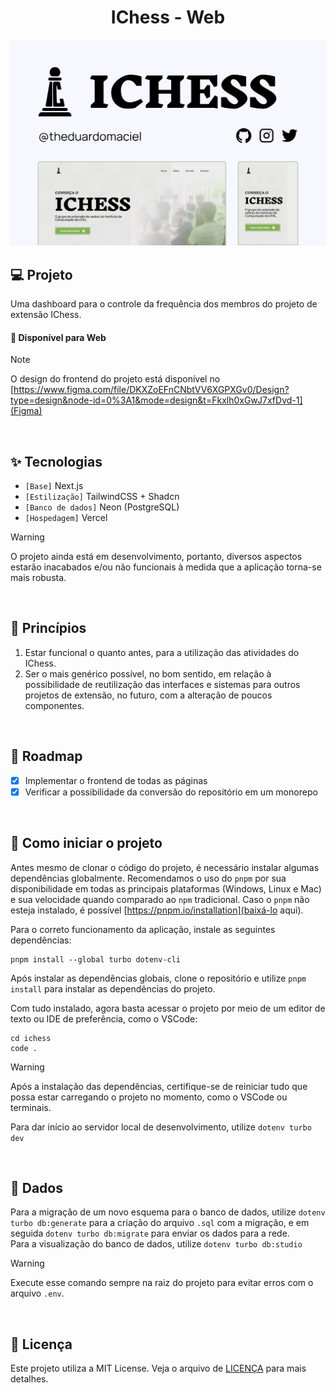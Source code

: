 <h1 align="center">
    IChess - Web
</h1>

<picture>
  <source media="(prefers-color-scheme: dark)" srcset="/.github/cover.png">
  <source media="(prefers-color-scheme: light)" srcset="/.github/cover_light.png">
    <img alt="Main project cover" src="/.github/cover_light.png">
</picture>

<br />

## 💻 Projeto

Uma dashboard para o controle da frequência dos membros do projeto de extensão IChess.

#### 🧭 Disponível para Web

> [!NOTE]
> O design do frontend do projeto está disponível no [https://www.figma.com/file/DKXZoEFnCNbtVV6XGPXGv0/Design?type=design&node-id=0%3A1&mode=design&t=Fkxlh0xGwJ7xfDvd-1](Figma)

<br />

## ✨ Tecnologias

- `[Base]` Next.js
- `[Estilização]` TailwindCSS + Shadcn
- `[Banco de dados]` Neon (PostgreSQL)
- `[Hospedagem]` Vercel

> [!WARNING]
> O projeto ainda está em desenvolvimento, portanto, diversos aspectos estarão inacabados e/ou não funcionais à medida que a aplicação torna-se mais robusta.

<br />

## 🧠 Princípios

1.  Estar funcional o quanto antes, para a utilização das atividades do IChess.
2.  Ser o mais genérico possível, no bom sentido, em relação à possibilidade de reutilização das interfaces e sistemas para outros projetos de extensão, no futuro, com a alteração de poucos componentes.

<br />

## 🚧 Roadmap

- [x] Implementar o frontend de todas as páginas
- [x] Verificar a possibilidade da conversão do repositório em um monorepo

<br />

## 👣 Como iniciar o projeto

Antes mesmo de clonar o código do projeto, é necessário instalar algumas dependências globalmente. Recomendamos o uso do `pnpm` por sua disponibilidade em todas as principais plataformas (Windows, Linux e Mac) e sua velocidade quando comparado ao `npm` tradicional.
Caso o `pnpm` não esteja instalado, é possível [https://pnpm.io/installation](baixá-lo aqui).

Para o correto funcionamento da aplicação, instale as seguintes dependências:

```
pnpm install --global turbo dotenv-cli
```

Após instalar as dependências globais, clone o repositório e utilize `pnpm install` para instalar as dependências do projeto.

Com tudo instalado, agora basta acessar o projeto por meio de um editor de texto ou IDE de preferência, como o VSCode:

```
cd ichess
code .
```

> [!WARNING]
> Após a instalação das dependências, certifique-se de reiniciar tudo que possa estar carregando o projeto no momento, como o VSCode ou terminais.

Para dar início ao servidor local de desenvolvimento, utilize `dotenv turbo dev`

<br />

## 🎲 Dados

Para a migração de um novo esquema para o banco de dados, utilize `dotenv turbo db:generate` para a criação do arquivo `.sql` com a migração, e em seguida `dotenv turbo db:migrate` para enviar os dados para a rede.  
Para a visualização do banco de dados, utilize `dotenv turbo db:studio`

> [!WARNING]
> Execute esse comando sempre na raiz do projeto para evitar erros com o arquivo `.env`.

<br />

## 📝 Licença

Este projeto utiliza a MIT License. Veja o arquivo de [LICENÇA](LICENSE) para mais detalhes.
